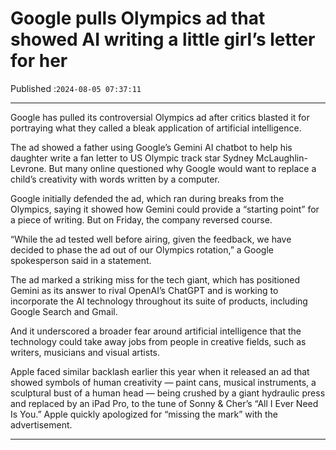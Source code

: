 # Google pulls Olympics ad that showed AI writing a little girl’s letter for her

Published :`2024-08-05 07:37:11`

---

Google has pulled its controversial Olympics ad after critics blasted it for portraying what they called a bleak application of artificial intelligence.

The ad showed a father using Google’s Gemini AI chatbot to help his daughter write a fan letter to US Olympic track star Sydney McLaughlin-Levrone. But many online questioned why Google would want to replace a child’s creativity with words written by a computer.

Google initially defended the ad, which ran during breaks from the Olympics, saying it showed how Gemini could provide a “starting point” for a piece of writing. But on Friday, the company reversed course.

“While the ad tested well before airing, given the feedback, we have decided to phase the ad out of our Olympics rotation,” a Google spokesperson said in a statement.

The ad marked a striking miss for the tech giant, which has positioned Gemini as its answer to rival OpenAI’s ChatGPT and is working to incorporate the AI technology throughout its suite of products, including Google Search and Gmail.

And it underscored a broader fear around artificial intelligence that the technology could take away jobs from people in creative fields, such as writers, musicians and visual artists.

Apple faced similar backlash earlier this year when it released an ad that showed symbols of human creativity — paint cans, musical instruments, a sculptural bust of a human head — being crushed by a giant hydraulic press and replaced by an iPad Pro, to the tune of Sonny & Cher’s “All I Ever Need Is You.” Apple quickly apologized for “missing the mark” with the advertisement.

---

